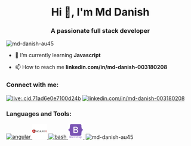 <h1 align="center">Hi 👋, I'm Md Danish</h1>
<h3 align="center">A passionate full stack developer</h3>

<p align="left"> <img src="https://komarev.com/ghpvc/?username=md-danish-au45&label=Profile%20views&color=0e75b6&style=flat" alt="md-danish-au45" /> </p>

- 🌱 I’m currently learning **Javascript**

- 📫 How to reach me **linkedin.com/in/md-danish-003180208**

<h3 align="left">Connect with me:</h3>
<p align="left">
<a href="https://twitter.com/live:.cid.71ad6e0e7100d24b" target="blank"><img align="center" src="https://raw.githubusercontent.com/rahuldkjain/github-profile-readme-generator/master/src/images/icons/Social/twitter.svg" alt="live:.cid.71ad6e0e7100d24b" height="30" width="40" /></a>
<a href="https://linkedin.com/in/linkedin.com/in/md-danish-003180208" target="blank"><img align="center" src="https://raw.githubusercontent.com/rahuldkjain/github-profile-readme-generator/master/src/images/icons/Social/linked-in-alt.svg" alt="linkedin.com/in/md-danish-003180208" height="30" width="40" /></a>
</p>

<h3 align="left">Languages and Tools:</h3>
<p align="left"> <a href="https://angular.io" target="_blank" rel="noreferrer"> <img src="https://angular.io/assets/images/logos/angular/angular.svg" alt="angular" width="40" height="40"/> </a> <a href="https://angular.io" target="_blank" rel="noreferrer"> <img src="https://raw.githubusercontent.com/devicons/devicon/master/icons/angularjs/angularjs-original-wordmark.svg" alt="angularjs" width="40" height="40"/> </a> <a href="https://www.gnu.org/software/bash/" target="_blank" rel="noreferrer"> <img src="https://www.vectorlogo.zone/logos/gnu_bash/gnu_bash-icon.svg" alt="bash" width="40" height="40"/> </a> <a href="https://getbootstrap.com" target="_blank" rel="noreferrer"> <img src="https://raw.githubusercontent.com/devicons/devicon/master/icons/bootstrap/bootstrap-plain-wordmark.svg" alt="bootstrap" width="40" height="40"/> </a> <a ]

<p>&nbsp;<img align="center" src="https://github-readme-stats.vercel.app/api?username=md-danish-au45&show_icons=true&locale=en" alt="md-danish-au45" /></p>
